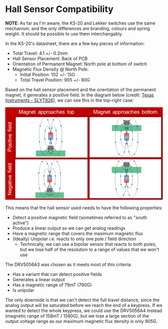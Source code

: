 # Hall Sensor Compatibility

**NOTE**: As far as I'm aware, the KS-20 and Lekker switches use the same mechanism, and the only differences are branding, colours and spring weight. It should be possible to use them interchangably.

In the KS-20's datasheet, there are a few key pieces of information:

- Total Travel: 4.1 +/- 0.2mm
- Hall Sensor Placement: Back of PCB
- Orientation of Permanent Magnet: North pole at bottom of switch
- Magnetic Flux Density @ North Pole:
  - Initial Position: 102 +/- 15G
  - Total Travel Position: 905 +/- 80G

Based on the hall sensor placement and the orientation of the permanent magnet, it generates a positive field. In the diagram below (credit: [Texas Instruments - SLYT826](https://www.ti.com/document-viewer/lit/html/slyt826)), we can see this in the top-right case:

![Sensor Polarity](./sensor-polarity.png)

This means that the hall sensor used needs to have the following properties:

- Detect a positive magnetic field (sometimes referred to as "south active")
- Produce a linear output so we can get analog readings
- Have a magnetic range that covers the maximum magnetic flux
- (Ideally) Unipolar i.e. reacts to only one pole / field direction
  - Technically, we can use a bipolar sensor that reacts to both poles, but we lose half of the resolution to a range of values that we won't use

The DRV5056A3 was chosen as it meets most of this criteria:

- Has a variant that can detect positive fields
- Generates a linear output
- Has a magnetic range of 79mT (790G)
- Is unipolar

The only downside is that we can't detect the full travel distance, since the analog output will be saturated before we reach the end of a keypress. If we wanted to detect the whole keypress, we could use the DRV5056A4 instead (magnetic range of 158mT / 1580G), but we lose a large section of the output voltage range as our maximum magnetic flux density is only 905G.
